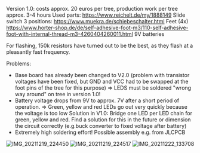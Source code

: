 Version 1.0: costs approx. 20 euros per tree, production work per tree approx. 3-4 hours
Used parts:
https://www.reichelt.de/my/1888149
Slide switch 3 positions: https://www.muekra.de/schiebeschalter.html
Feet (4x) https://www.horter-shop.de/de/self-adhesive-foot-m3/110-self-adhesive-foot-with-internal-thread-m3-4260404260011.html
9V batteries

For flashing, 150k resistors have turned out to be the best, as they flash at a pleasantly fast frequency.

Problems:
- Base board has already been changed to V2.0 (problem with transistor voltages have been fixed, but GND and VCC had to be swapped at the foot pins of the tree for this purpose) => LEDS must be soldered "wrong way around" on tree in version 1.0!
- Battery voltage drops from 9V to approx. 7V after a short period of operation. => Green, yellow and red LEDs go out very quickly because the voltage is too low
  Solution in V1.0: Bridge one LED per LED chain for green, yellow and red. Find a solution for this in the future or dimension the circuit correctly (e.g.buck converter to fixed voltage after battery)
- Extremely high soldering effort! Possible assembly e.g. from JLCPCB

![IMG_20211219_224450](https://user-images.githubusercontent.com/51613383/193067017-2c4030a1-4244-4921-a12a-619918cf3859.jpg)
![IMG_20211219_224517](https://user-images.githubusercontent.com/51613383/193067002-fb61ff2a-fda6-4b54-9fa0-1502099d0e87.jpg)
![IMG_20211222_133708](https://user-images.githubusercontent.com/51613383/193067007-739ff5ad-d632-4337-afd8-efaa5bb381a2.jpg)


